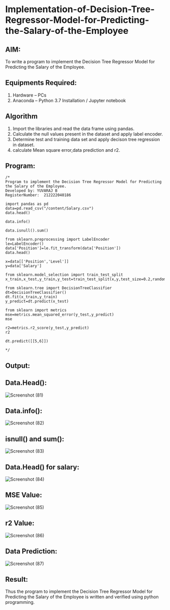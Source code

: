 # Implementation-of-Decision-Tree-Regressor-Model-for-Predicting-the-Salary-of-the-Employee

## AIM:
To write a program to implement the Decision Tree Regressor Model for Predicting the Salary of the Employee.

## Equipments Required:
1. Hardware – PCs
2. Anaconda – Python 3.7 Installation / Jupyter notebook

## Algorithm
1. Import the libraries and read the data frame using pandas.
2. Calculate the null values present in the dataset and apply label encoder.
3. Determine test and training data set and apply decison tree regression in dataset.
4. calculate Mean square error,data prediction and r2.

## Program:
```
/*
Program to implement the Decision Tree Regressor Model for Predicting the Salary of the Employee.
Developed by: YUVARAJ B
RegisterNumber:  212222040186

import pandas as pd
data=pd.read_csv("/content/Salary.csv")
data.head()

data.info()

data.isnull().sum()

from sklearn.preprocessing import LabelEncoder
le=LabelEncoder()
data['Position']=le.fit_transform(data['Position'])
data.head()

x=data[['Position','Level']]
y=data['Salary']

from sklearn.model_selection import train_test_split
x_train,x_test,y_train,y_test=train_test_split(x,y,test_size=0.2,random_state=2)

from sklearn.tree import DecisionTreeClassifier
dt=DecisionTreeClassifier()
dt.fit(x_train,y_train)
y_predict=dt.predict(x_test)

from sklearn import metrics
mse=metrics.mean_squared_error(y_test,y_predict)
mse

r2=metrics.r2_score(y_test,y_predict)
r2

dt.predict([[5,6]])

*/
```

## Output:


## Data.Head():

![Screenshot (81)](https://github.com/yashwanthrajadurai/Implementation-of-Decision-Tree-Regressor-Model-for-Predicting-the-Salary-of-the-Employee/assets/128462316/89344aee-743e-4968-8273-1472e66623ea)





## Data.info():

![Screenshot (82)](https://github.com/yashwanthrajadurai/Implementation-of-Decision-Tree-Regressor-Model-for-Predicting-the-Salary-of-the-Employee/assets/128462316/679828bc-d267-49b6-ae37-83e1d765cb38)



## isnull() and sum():

![Screenshot (83)](https://github.com/yashwanthrajadurai/Implementation-of-Decision-Tree-Regressor-Model-for-Predicting-the-Salary-of-the-Employee/assets/128462316/88caf551-9ff0-4cb9-b7c1-4b0f7866a7c3)




## Data.Head() for salary:

![Screenshot (84)](https://github.com/yashwanthrajadurai/Implementation-of-Decision-Tree-Regressor-Model-for-Predicting-the-Salary-of-the-Employee/assets/128462316/3ac3b58e-25b0-4924-8e90-5e979cd1599e)




## MSE Value:
![Screenshot (85)](https://github.com/yashwanthrajadurai/Implementation-of-Decision-Tree-Regressor-Model-for-Predicting-the-Salary-of-the-Employee/assets/128462316/c6d196d7-2b94-4014-a15f-82e5724c3874)






## r2 Value:

![Screenshot (86)](https://github.com/yashwanthrajadurai/Implementation-of-Decision-Tree-Regressor-Model-for-Predicting-the-Salary-of-the-Employee/assets/128462316/236b4794-8ba5-43f6-8dcb-303e9e0c11f4)




## Data Prediction:

![Screenshot (87)](https://github.com/yashwanthrajadurai/Implementation-of-Decision-Tree-Regressor-Model-for-Predicting-the-Salary-of-the-Employee/assets/128462316/30e0ed70-6481-4067-85b3-cd78d8990d5a)


## Result:
Thus the program to implement the Decision Tree Regressor Model for Predicting the Salary of the Employee is written and verified using python programming.

